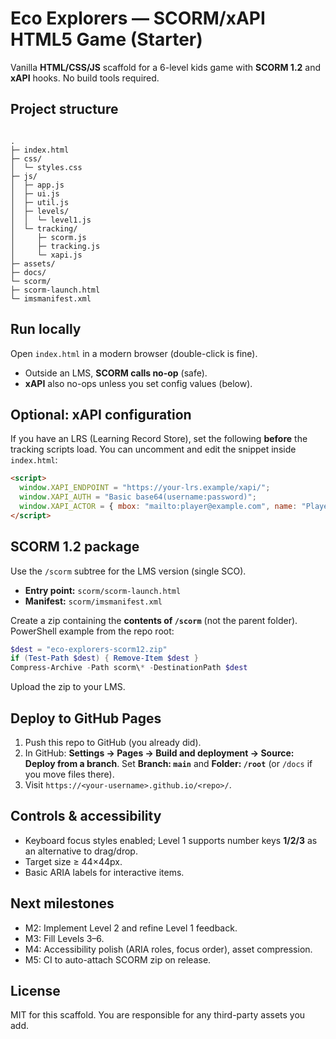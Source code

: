 # Eco Explorers — SCORM/xAPI HTML5 Game (Starter)

Vanilla **HTML/CSS/JS** scaffold for a 6-level kids game with **SCORM 1.2** and **xAPI** hooks. No build tools required.

## Project structure
```

.
├─ index.html
├─ css/
│  └─ styles.css
├─ js/
│  ├─ app.js
│  ├─ ui.js
│  ├─ util.js
│  ├─ levels/
│  │  └─ level1.js
│  └─ tracking/
│     ├─ scorm.js
│     ├─ tracking.js
│     └─ xapi.js
├─ assets/
├─ docs/
└─ scorm/
├─ scorm-launch.html
└─ imsmanifest.xml

````

## Run locally
Open `index.html` in a modern browser (double-click is fine).  
- Outside an LMS, **SCORM calls no-op** (safe).  
- **xAPI** also no-ops unless you set config values (below).

## Optional: xAPI configuration
If you have an LRS (Learning Record Store), set the following **before** the tracking scripts load. You can uncomment and edit the snippet inside `index.html`:

```html
<script>
  window.XAPI_ENDPOINT = "https://your-lrs.example/xapi/";
  window.XAPI_AUTH = "Basic base64(username:password)";
  window.XAPI_ACTOR = { mbox: "mailto:player@example.com", name: "Player Name" };
</script>
````

## SCORM 1.2 package

Use the `/scorm` subtree for the LMS version (single SCO).

* **Entry point:** `scorm/scorm-launch.html`
* **Manifest:** `scorm/imsmanifest.xml`

Create a zip containing the **contents of `/scorm`** (not the parent folder). PowerShell example from the repo root:

```powershell
$dest = "eco-explorers-scorm12.zip"
if (Test-Path $dest) { Remove-Item $dest }
Compress-Archive -Path scorm\* -DestinationPath $dest
```

Upload the zip to your LMS.

## Deploy to GitHub Pages

1. Push this repo to GitHub (you already did).
2. In GitHub: **Settings → Pages → Build and deployment → Source: Deploy from a branch**.
   Set **Branch: `main`** and **Folder: `/root`** (or `/docs` if you move files there).
3. Visit `https://<your-username>.github.io/<repo>/`.

## Controls & accessibility

* Keyboard focus styles enabled; Level 1 supports number keys **1/2/3** as an alternative to drag/drop.
* Target size ≥ 44×44px.
* Basic ARIA labels for interactive items.

## Next milestones

* M2: Implement Level 2 and refine Level 1 feedback.
* M3: Fill Levels 3–6.
* M4: Accessibility polish (ARIA roles, focus order), asset compression.
* M5: CI to auto-attach SCORM zip on release.

## License

MIT for this scaffold. You are responsible for any third-party assets you add.

